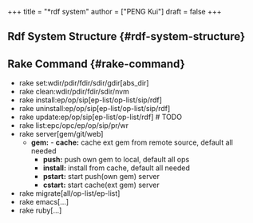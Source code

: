 +++
title = "*rdf system"
author = ["PENG Kui"]
draft = false
+++

## Rdf System Structure {#rdf-system-structure}


## Rake Command {#rake-command}

-   rake set:wdir/pdir/fdir/sdir/gdir[abs_dir]
-   rake clean:wdir/pdir/fdir/sdir/nvm
-   rake install:ep/op/sip[ep-list/op-list/sip/rdf]
-   rake uninstall:ep/op/sip[ep-list/op-list/sip/rdf]
-   rake update:ep/op/sip[ep-list/op-list/rdf] # TODO
-   rake list:epc/opc/ep/op/sip/pr/wr
-   rake server[gem/git/web]
    -   **gem:** -   **cache:** cache ext gem from remote source, default all needed
        -   **push:** push own gem to local, default all ops
        -   **install:** install from cache, default all needed
        -   **pstart:** start push(own gem) server
        -   **cstart:** start cache(ext gem) server
-   rake migrate[all/op-list/ep-list]
-   rake emacs[...]
-   rake ruby[...]
